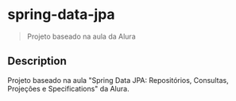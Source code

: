 # spring-data-jpa

> Projeto baseado na aula da Alura

## Description

Projeto baseado na aula "Spring Data JPA: Repositórios, Consultas, Projeções e Specifications" da Alura.
